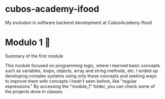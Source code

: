 # cubos-academy-ifood
My evolution in software backend development at CubosAcademy Ifood

# Modulo 1 :date:
Summary of the first module

This module focused on programming logic, where I learned basic concepts such as variables, loops, objects, array and string methods, etc. 
I ended up developing complex systems using only these concepts and seeking ways to improve them with concepts I hadn't seen before, like "regular expressions." 
By accessing the "module_1" folder, you can check some of the projects done in classes.
